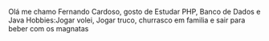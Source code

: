 Olá me chamo Fernando Cardoso, gosto de Estudar PHP, Banco de Dados e Java
Hobbies:Jogar volei, Jogar truco, churrasco em familia e sair para beber com os magnatas
